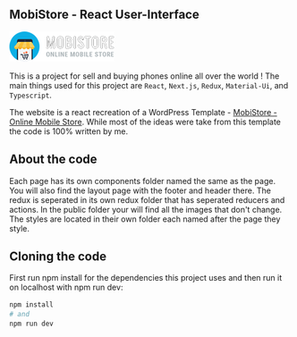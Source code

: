 ## MobiStore - React User-Interface 

![MobiStore](/public/logo2.png?raw=true "MobiStore")

This is a project for sell and buying phones online all over the world !
The main things used for this project are `React`, `Next.js`, `Redux`, `Material-Ui`, and `Typescript`.

The website is a react recreation of a WordPress Template - [MobiStore - Online Mobile Store](https://easetemplate.com/free-website-templates/mobistore/index.html). While most of the ideas were take from this template the code is 100% written by me.


## About the code

Each page has its own components folder named the same as the page. You will also find the layout page with the footer and header there.
The redux is seperated in its own redux folder that has seperated reducers and actions. In the public folder your will find all the images
that don't change. The styles are located in their own folder each named after the page they style.


## Cloning the code 

First run npm install for the dependencies this project uses and then run it on localhost with npm run dev:

```bash
npm install
# and
npm run dev
```


